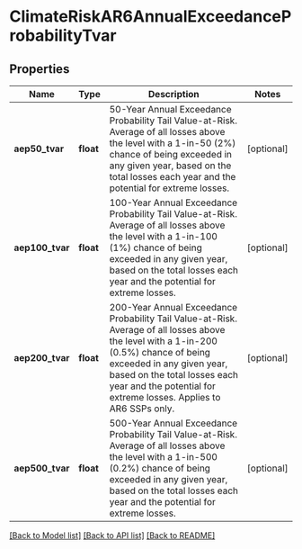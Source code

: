 # ClimateRiskAR6AnnualExceedanceProbabilityTvar

## Properties
Name | Type | Description | Notes
------------ | ------------- | ------------- | -------------
**aep50_tvar** | **float** | 50-Year Annual Exceedance Probability Tail Value-at-Risk. Average of all losses above the level with a 1-in-50 (2%) chance of being exceeded in any given year, based on the total losses each year and the potential for extreme losses. | [optional] 
**aep100_tvar** | **float** | 100-Year Annual Exceedance Probability Tail Value-at-Risk. Average of all losses above the level with a 1-in-100 (1%) chance of being exceeded in any given year, based on the total losses each year and the potential for extreme losses. | [optional] 
**aep200_tvar** | **float** | 200-Year Annual Exceedance Probability Tail Value-at-Risk. Average of all losses above the level with a 1-in-200 (0.5%) chance of being exceeded in any given year, based on the total losses each year and the potential for extreme losses. Applies to AR6 SSPs only. | [optional] 
**aep500_tvar** | **float** | 500-Year Annual Exceedance Probability Tail Value-at-Risk. Average of all losses above the level with a 1-in-500 (0.2%) chance of being exceeded in any given year, based on the total losses each year and the potential for extreme losses. | [optional] 

[[Back to Model list]](../../README.md#documentation-for-models) [[Back to API list]](../../README.md#documentation-for-api-endpoints) [[Back to README]](../../README.md)

